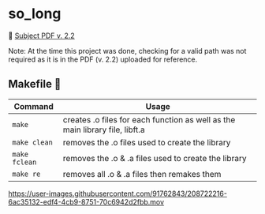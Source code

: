 # so_long
📄 [Subject PDF v. 2.2](https://github.com/anasilvr/so_long/blob/master/en.subject.pdf)

Note: At the time this project was done, checking for a valid path was not required as it is in the PDF (v. 2.2) uploaded for reference.

## Makefile 🔨
| Command | Usage |
| --- | --- |
| `make` | creates .o files for each function as well as the main library file, libft.a |
| `make clean` | removes the .o files used to create the library |
| `make fclean` | removes the .o & .a files used to create the library |
| `make re` | removes all .o & .a files then remakes them |

https://user-images.githubusercontent.com/91762843/208722216-6ac35132-edf4-4cb9-8751-70c6942d2fbb.mov
